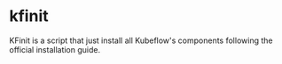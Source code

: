 # kfinit
KFinit is a script that just install all Kubeflow's components following the official installation guide.
